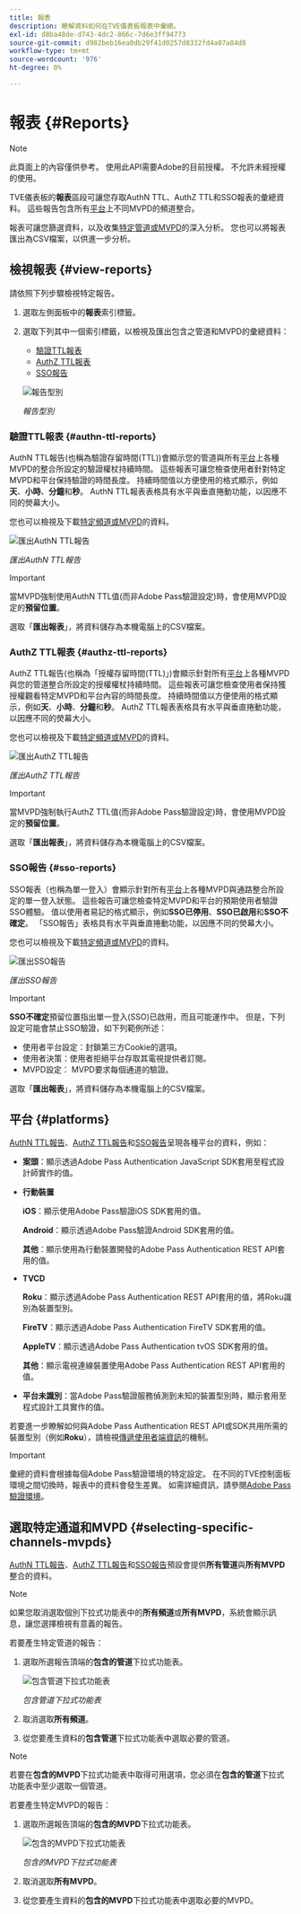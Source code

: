 ```yaml
---
title: 報表
description: 瞭解資料如何在TVE儀表板報表中彙總。
exl-id: d8ba48de-d743-4dc2-866c-7d6e3ff94773
source-git-commit: d982beb16ea0db29f41d0257d8332fd4a07a84d8
workflow-type: tm+mt
source-wordcount: '976'
ht-degree: 0%

---
```


# 報表 {#Reports}

>[!NOTE]
>
>此頁面上的內容僅供參考。 使用此API需要Adobe的目前授權。 不允許未經授權的使用。

TVE儀表板的&#x200B;**報表**&#x200B;區段可讓您存取AuthN TTL、AuthZ TTL和SSO報表的彙總資料。 這些報告包含所有[平台](#platforms)上不同MVPD的頻道整合。

報表可讓您篩選資料，以及收集[特定管道或MVPD](#selecting-specific-channels-mvpds)的深入分析。 您也可以將報表匯出為CSV檔案，以供進一步分析。

## 檢視報表 {#view-reports}

請依照下列步驟檢視特定報告。

1. 選取左側面板中的&#x200B;**報表**&#x200B;索引標籤。
1. 選取下列其中一個索引標籤，以檢視及匯出包含之管道和MVPD的彙總資料：
   * [驗證TTL報表](#authn-ttl-reports)
   * [AuthZ TTL報表](#authz-ttl-reports)
   * [SSO報告](#sso-reports)

   ![報告型別](../assets/tve-dashboard/new-tve-dashboard/reports/reports-tabs-view.png)

   *報告型別*

### 驗證TTL報表 {#authn-ttl-reports}

AuthN TTL報告(也稱為驗證存留時間(TTL))會顯示您的管道與所有[平台](#platforms)上各種MVPD的整合所設定的驗證權杖持續時間。 這些報表可讓您檢查使用者針對特定MVPD和平台保持驗證的時間長度。 持續時間值以方便使用的格式顯示，例如&#x200B;**天**、**小時**、**分鐘**&#x200B;和&#x200B;**秒**。 AuthN TTL報表表格具有水平與垂直捲動功能，以因應不同的熒幕大小。

您也可以檢視及下載[特定頻道或MVPD](#selecting-specific-channels-mvpds)的資料。

![匯出AuthN TTL報告](../assets/tve-dashboard/new-tve-dashboard/reports/reports-authn-ttl-export-button.png)

*匯出AuthN TTL報告*

>[!IMPORTANT]
>
> 當MVPD強制使用AuthN TTL值(而非Adobe Pass驗證設定)時，會使用MVPD設定的&#x200B;**預留位置**。

選取「**匯出報表**」，將資料儲存為本機電腦上的CSV檔案。

### AuthZ TTL報表 {#authz-ttl-reports}

AuthZ TTL報告(也稱為「授權存留時間(TTL)」)會顯示針對所有[平台](#platforms)上各種MVPD與您的管道整合所設定的授權權杖持續時間。 這些報表可讓您檢查使用者保持獲授權觀看特定MVPD和平台內容的時間長度。 持續時間值以方便使用的格式顯示，例如&#x200B;**天**、**小時**、**分鐘**&#x200B;和&#x200B;**秒**。 AuthZ TTL報表表格具有水平與垂直捲動功能，以因應不同的熒幕大小。

您也可以檢視及下載[特定頻道或MVPD](#selecting-specific-channels-mvpds)的資料。

![匯出AuthZ TTL報告](../assets/tve-dashboard/new-tve-dashboard/reports/reports-authz-ttl-export-button.png)

*匯出AuthZ TTL報告*

>[!IMPORTANT]
>
> 當MVPD強制執行AuthZ TTL值(而非Adobe Pass驗證設定)時，會使用MVPD設定的&#x200B;**預留位置**。

選取「**匯出報表**」，將資料儲存為本機電腦上的CSV檔案。

### SSO報告 {#sso-reports}

SSO報表（也稱為單一登入）會顯示針對所有[平台](#platforms)上各種MVPD與通路整合所設定的單一登入狀態。 這些報告可讓您檢查特定MVPD和平台的預期使用者驗證SSO體驗。 值以使用者易記的格式顯示，例如&#x200B;**SSO已停用**、**SSO已啟用**&#x200B;和&#x200B;**SSO不確定**。 「SSO報告」表格具有水平與垂直捲動功能，以因應不同的熒幕大小。

您也可以檢視及下載[特定頻道或MVPD](#selecting-specific-channels-mvpds)的資料。

![匯出SSO報告](../assets/tve-dashboard/new-tve-dashboard/reports/reports-sso-export-button.png)

*匯出SSO報告*

>[!IMPORTANT]
>
> **SSO不確定**&#x200B;預留位置指出單一登入(SSO)已啟用，而且可能運作中。 但是，下列設定可能會禁止SSO驗證，如下列範例所述：
>
> * 使用者平台設定：封鎖第三方Cookie的選項。
> * 使用者決策：使用者拒絕平台存取其電視提供者訂閱。
> * MVPD設定： MVPD要求每個通道的驗證。

選取「**匯出報表**」，將資料儲存為本機電腦上的CSV檔案。

## 平台 {#platforms}

[AuthN TTL報告](#authn-ttl-reports)、[AuthZ TTL報告](#authz-ttl-reports)和[SSO報告](#sso-reports)呈現各種平台的資料，例如：

* **案頭**：顯示透過Adobe Pass Authentication JavaScript SDK套用至程式設計師實作的值。

* **行動裝置**

  **iOS**：顯示使用Adobe Pass驗證iOS SDK套用的值。

  **Android**：顯示透過Adobe Pass驗證Android SDK套用的值。

  **其他**：顯示使用為行動裝置開發的Adobe Pass Authentication REST API套用的值。

* **TVCD**

  **Roku**：顯示透過Adobe Pass Authentication REST API套用的值，將Roku識別為裝置型別。

  **FireTV**：顯示透過Adobe Pass Authentication FireTV SDK套用的值。

  **AppleTV**：顯示透過Adobe Pass Authentication tvOS SDK套用的值。

  **其他**：顯示電視連線裝置使用Adobe Pass Authentication REST API套用的值。

* **平台未識別**：當Adobe Pass驗證服務偵測到未知的裝置型別時，顯示套用至程式設計工具實作的值。

若要進一步瞭解如何與Adobe Pass Authentication REST API或SDK共用所需的裝置型別（例如&#x200B;**Roku**），請檢視[傳遞使用者端資訊](/help/authentication/integration-guide-programmers/passing-client-information-device-connection-and-application.md)的機制。

>[!IMPORTANT]
>
> 彙總的資料會根據每個Adobe Pass驗證環境的特定設定。 在不同的TVE控制面板環境之間切換時，報表中的資料會發生差異。 如需詳細資訊，請參閱[Adobe Pass驗證環境](/help/authentication/user-guide-tve-dashboard/tve-dashboard-environments.md)。

## 選取特定通道和MVPD {#selecting-specific-channels-mvpds}

[AuthN TTL報告](#authn-ttl-reports)、[AuthZ TTL報告](#authz-ttl-reports)和[SSO報告](#sso-reports)預設會提供&#x200B;**所有管道**&#x200B;與&#x200B;**所有MVPD**&#x200B;整合的資料。

>[!NOTE]
>
> 如果您取消選取個別下拉式功能表中的&#x200B;**所有頻道**&#x200B;或&#x200B;**所有MVPD**，系統會顯示訊息，讓您選擇檢視有意義的報告。

若要產生特定管道的報告：

1. 選取所選報告頂端的&#x200B;**包含的管道**&#x200B;下拉式功能表。

   ![包含管道下拉式功能表](../assets/tve-dashboard/new-tve-dashboard/reports/reports-included-channels-menu.png)

   *包含管道下拉式功能表*

1. 取消選取&#x200B;**所有頻道**。

1. 從您要產生資料的&#x200B;**包含管道**&#x200B;下拉式功能表中選取必要的管道。

>[!NOTE]
>
> 若要在&#x200B;**包含的MVPD**&#x200B;下拉式功能表中取得可用選項，您必須在&#x200B;**包含的管道**&#x200B;下拉式功能表中至少選取一個管道。

若要產生特定MVPD的報告：

1. 選取所選報告頂端的&#x200B;**包含的MVPD**&#x200B;下拉式功能表。

   ![包含的MVPD下拉式功能表](../assets/tve-dashboard/new-tve-dashboard/reports/reports-included-mvpds-menu.png)

   *包含的MVPD下拉式功能表*

1. 取消選取&#x200B;**所有MVPD**。

1. 從您要產生資料的&#x200B;**包含的MVPD**&#x200B;下拉式功能表中選取必要的MVPD。
